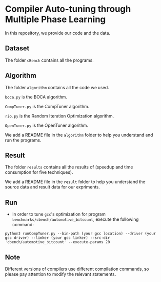 # Compiler Auto-tuning through Multiple Phase Learning

In this repository, we provide our code and the data.


## Dataset

The folder `cBench` contains all the programs.


## Algorithm

The folder `algorithm` contains all the code we used.

 `boca.py` is the BOCA algorithm.

 `CompTuner.py` is the CompTuner algorithm.

 `rio.py` is the Random Iteration Optimization algorithm.

 `OpenTuner.py` is the OpenTuner algorithm.

We add a README file in the `algorithm` folder to help you understand and run the programs.

## Result

The folder `results` contains all the results of (speedup and time consumption for five techniques).

We add a README file in the `result` folder to help you understand the source data and result data for our expriments.

## Run

- In order to tune `gcc`'s optimization for program `benchmarks/cbench/automotive_bitcount`, execute the following command:

```
python3 runCompTuner.py --bin-path (your gcc location) --driver (your gcc driver) --linker (your gcc linker) --src-dir 'cbench/automotive_bitcount' --execute-params 20
```

## Note

Different versions of compilers use different compilation commands, so please pay attention to modify the relevant statements.